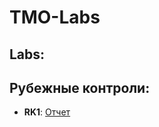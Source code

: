 # TMO-Labs
## Labs:
## Рубежные контроли:
+ **RK1**: [Отчет](https://github.com/Exepez/TMO-Labs/blob/master/TMO-RK1/TMO-RK1.pdf)
